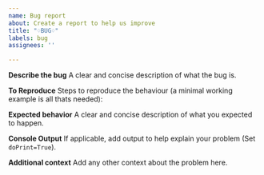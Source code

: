 ```yaml
---
name: Bug report
about: Create a report to help us improve
title: "♢BUG♢"
labels: bug
assignees: ''

---
```


**Describe the bug**
A clear and concise description of what the bug is.

**To Reproduce**
Steps to reproduce the behaviour (a minimal working example is all thats needed):


**Expected behavior**
A clear and concise description of what you expected to happen.

**Console Output**
If applicable, add output to help explain your problem (Set `doPrint=True`).

**Additional context**
Add any other context about the problem here.
